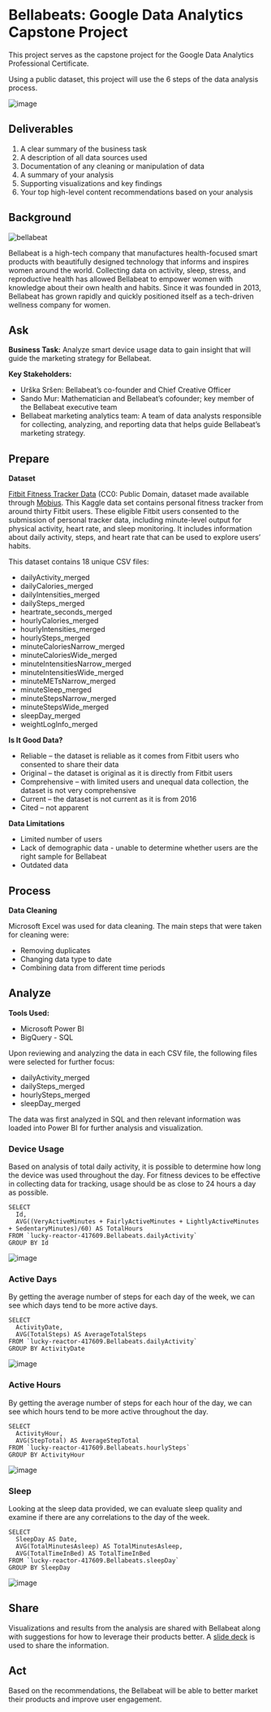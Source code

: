 # Bellabeats: Google Data Analytics Capstone Project
This project serves as the capstone project for the Google Data Analytics Professional Certificate.

Using a public dataset, this project will use the 6 steps of the data analysis process.

![image](https://github.com/user-attachments/assets/d2b20a45-65bd-42df-99d6-3b2835239e58)

## Deliverables

1. A clear summary of the business task
2. A description of all data sources used
3. Documentation of any cleaning or manipulation of data
4. A summary of your analysis
5. Supporting visualizations and key findings
6. Your top high-level content recommendations based on your analysis



## Background
![bellabeat](https://github.com/user-attachments/assets/c7274ba6-4572-43bf-b235-2ef3c3cff23b)

Bellabeat is a high-tech company that manufactures health-focused smart products with beautifully designed technology that informs and inspires women around the world. Collecting data on activity, sleep, stress, and reproductive health has allowed Bellabeat to empower women with knowledge about their own health and habits. Since it was founded in 2013, Bellabeat has grown rapidly and quickly positioned itself as a tech-driven wellness company for women.

## Ask
**Business Task:** Analyze smart device usage data to gain insight that will guide the marketing strategy for Bellabeat.

**Key Stakeholders:** 
* Urška Sršen: Bellabeat’s co-founder and Chief Creative Officer
* Sando Mur: Mathematician and Bellabeat’s cofounder; key member of the Bellabeat executive team
* Bellabeat marketing analytics team: A team of data analysts responsible for collecting, analyzing, and reporting data that helps guide Bellabeat’s marketing strategy. 

## Prepare
**Dataset**

[Fitbit Fitness Tracker Data](https://www.kaggle.com/datasets/arashnic/fitbit/data) (CC0: Public Domain, dataset made available through [Mobius](https://www.kaggle.com/arashnic). This Kaggle data set contains personal fitness tracker from around thirty Fitbit users. These eligible Fitbit users consented to the submission of personal tracker data, including minute-level output for physical activity, heart rate, and sleep monitoring. It includes information about daily activity, steps, and heart rate that can be used to explore users’ habits.


This dataset contains 18 unique CSV files:

* dailyActivity_merged
* dailyCalories_merged
* dailyIntensities_merged
* dailySteps_merged
* heartrate_seconds_merged
* hourlyCalories_merged
* hourlyIntensities_merged
* hourlySteps_merged
* minuteCaloriesNarrow_merged
* minuteCaloriesWide_merged
* minuteIntensitiesNarrow_merged
* minuteIntensitiesWide_merged
* minuteMETsNarrow_merged
* minuteSleep_merged
* minuteStepsNarrow_merged
* minuteStepsWide_merged
* sleepDay_merged
* weightLogInfo_merged

**Is It Good Data?** 
* Reliable – the dataset is reliable as it comes from Fitbit users who consented to share their data
* Original – the dataset is original as it is directly from Fitbit users
* Comprehensive – with limited users and unequal data collection, the dataset is not very comprehensive 
* Current – the dataset is not current as it is from 2016 
* Cited – not apparent

**Data Limitations**
* Limited number of users
* Lack of demographic data - unable to determine whether users are the right sample for Bellabeat
* Outdated data

## Process

**Data Cleaning**

Microsoft Excel was used for data cleaning. The main steps that were taken for cleaning were:
* Removing duplicates
* Changing data type to date
* Combining data from different time periods

## Analyze

**Tools Used:**
* Microsoft Power BI
* BigQuery - SQL

Upon reviewing and analyzing the data in each CSV file, the following files were selected for further focus:

* dailyActivity_merged
* dailySteps_merged
* hourlySteps_merged
* sleepDay_merged

The data was first analyzed in SQL and then relevant information was loaded into Power BI for further analysis and visualization.

### Device Usage

Based on analysis of total daily activity, it is possible to determine how long the device was used throughout the day. For fitness devices to be effective in collecting data for tracking, usage should be as close to 24 hours a day as possible.

```
SELECT 
  Id,
  AVG((VeryActiveMinutes + FairlyActiveMinutes + LightlyActiveMinutes + SedentaryMinutes)/60) AS TotalHours
FROM `lucky-reactor-417609.Bellabeats.dailyActivity` 
GROUP BY Id
```
![image](https://github.com/user-attachments/assets/b1ee3402-d71d-4ab0-accd-e6c278bbf51c)



### Active Days

By getting the average number of steps for each day of the week, we can see which days tend to be more active days.

```
SELECT 
  ActivityDate,
  AVG(TotalSteps) AS AverageTotalSteps
FROM `lucky-reactor-417609.Bellabeats.dailyActivity` 
GROUP BY ActivityDate
```
![image](https://github.com/user-attachments/assets/b7610a4c-bb51-4ac7-bd4b-7f01e57a5589)


### Active Hours

By getting the average number of steps for each hour of the day, we can see which hours tend to be more active throughout the day.

```
SELECT 
  ActivityHour,
  AVG(StepTotal) AS AverageStepTotal  
FROM `lucky-reactor-417609.Bellabeats.hourlySteps` 
GROUP BY ActivityHour
```
![image](https://github.com/user-attachments/assets/351b613e-46d4-439c-8e9f-a05cf0a819ed)



### Sleep

Looking at the sleep data provided, we can evaluate sleep quality and examine if there are any correlations to the day of the week. 

```
SELECT 
  SleepDay AS Date,
  AVG(TotalMinutesAsleep) AS TotalMinutesAsleep,
  AVG(TotalTimeInBed) AS TotalTimeInBed
FROM `lucky-reactor-417609.Bellabeats.sleepDay` 
GROUP BY SleepDay
```
![image](https://github.com/user-attachments/assets/4ad0d0dd-59cd-4724-80b4-433d10fbebfc)


## Share

Visualizations and results from the analysis are shared with Bellabeat along with suggestions for how to leverage their products better. A [slide deck](https://drive.google.com/file/d/15l4rBjfdViTCDcjn9dBTKrnVjtQlR7T_/view?usp=sharing) is used to share the information. 

## Act

Based on the recommendations, the Bellabeat will be able to better market their products and improve user engagement.
